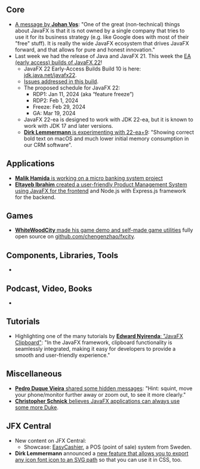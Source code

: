 ## Core

* [A message by **Johan Vos**](https://mastodon.social/@johanvos/111121272095237602): "One of the great (non-technical) things about JavaFX is that it is not owned by a single company that tries to use it for its business strategy (e.g. like Google does with most of their "free" stuff). It is really the wide JavaFX ecosystem that drives JavaFX forward, and that allows for pure and honest innovation."
* Last week we had the release of Java and JavaFX 21. This week the [EA (early access) builds of JavaFX 22](https://mastodon.social/@openjdk/111109621684880527)!
  * JavaFX 22 Early-Access Builds Build 10 is here: [jdk.java.net/javafx22](https://jdk.java.net/javafx22/).
  * [Issues addressed in this build](https://bugs.openjdk.org/issues/?jql=project%20%3D%20JDK%20AND%20fixversion%20%3D%20jfx22%20and%20component%20%3d%20javafx%20and%20%22resolved%20in%20build%22%20%3d%20b10%20order%20by%20component%2C%20subcomponent).
  * The proposed schedule for JavaFX 22:
    * RDP1: Jan 11, 2024 (aka “feature freeze”)
    * RDP2: Feb 1, 2024
    * Freeze: Feb 29, 2024
    * GA: Mar 19, 2024
  * JavaFX 22-ea is designed to work with JDK 22-ea, but it is known to work with JDK 17 and later versions.
  * [**Dirk Lemmermann** is experimenting with 22-ea+9](https://twitter.com/dlemmermann/status/1707024018232983615): "Showing correct bold text on macOS and much lower initial memory consumption in our CRM software".

## Applications

* [**Malik Hamida** is working on a micro banking system project](https://twitter.com/_MalikHamida/status/1707405711401963981)
* [**Eltayeb Ibrahim** created a user-friendly Product Management System using JavaFX for the frontend](https://www.linkedin.com/posts/eltayeb-ibrahim-98324a193_javafx-java-javascript-activity-7113009374276526080-G99X) and Node.js with Express.js framework for the backend.

## Games

* [**WhiteWoodCity** made his game demo and self-made game utilities](https://twitter.com/WhiteWoodCity/status/1706656526726045930) fully open source on [github.com/chengenzhao/fxcity](https://github.com/chengenzhao/fxcity).

## Components, Libraries, Tools

*

## Podcast, Video, Books

*

## Tutorials

* Highlighting one of the many tutorials by [**Edward Nyirenda**: "JavaFX Clipboard"](https://twitter.com/EdwardAlgorist/status/1707165031622717625): "In the JavaFX framework, clipboard functionality is seamlessly integrated, making it easy for developers to provide a smooth and user-friendly experience."

## Miscellaneous

* [**Pedro Duque Vieira** shared some hidden messages](https://twitter.com/P_Duke/status/1706658008820830476): "Hint: squint, move your phone/monitor further away or zoom out, to see it more clearly."
* [**Christopher Schnick** believes JavaFX applications can always use some more Duke](https://twitter.com/crschnick/status/1706982902951485727).

## JFX Central

* New content on JFX Central:
  * Showcase: [EasyCashier](https://www.jfx-central.com/showcases/easycashier), a POS (point of sale) system from Sweden.
* **Dirk Lemmermann** announced a [new feature that allows you to export any icon font icon to an SVG path](https://twitter.com/dlemmermann/status/1706418682170097883) so that you can use it in CSS, too.
